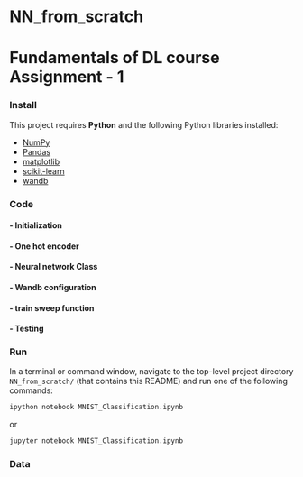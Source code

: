 # NN_from_scratch
# Fundamentals of DL course Assignment - 1 


### Install

This project requires **Python** and the following Python libraries installed:

- [NumPy](http://www.numpy.org/)
- [Pandas](http://pandas.pydata.org/)
- [matplotlib](http://matplotlib.org/)
- [scikit-learn](http://scikit-learn.org/stable/)
- [wandb](https://wandb.ai/site)


### Code
#### - Initialization
#### - One hot encoder
#### - Neural network Class
#### - Wandb configuration
#### - train sweep function
#### - Testing

### Run

In a terminal or command window, navigate to the top-level project directory `NN_from_scratch/` (that contains this README) and run one of the following commands:

```bash
ipython notebook MNIST_Classification.ipynb
```  
or
```bash
jupyter notebook MNIST_Classification.ipynb
```


### Data

